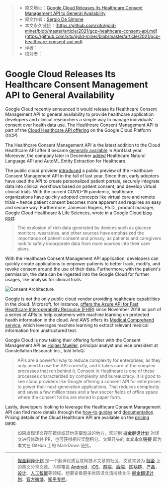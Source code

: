 > * 原文地址：[Google Cloud Releases Its Healthcare Consent Management API to General Availability](https://www.infoq.com/news/2021/03/gcp-healthcare-consent-api)
> * 原文作者：[Sergio De Simone](https://www.infoq.com/profile/Sergio-De-Simone/)
> * 本文永久链接：[https://github.com/xitu/gold-miner/blob/master/article/2021/gcp-healthcare-consent-api.md](https://github.com/xitu/gold-miner/blob/master/article/2021/gcp-healthcare-consent-api.md)
> * 译者：
> * 校对者：

# Google Cloud Releases Its Healthcare Consent Management API to General Availability

Google Cloud recently announced it would release its Healthcare Consent Management API to general availability to provide healthcare application developers and clinical researchers a simple way to manage individuals' consent over health data use. The Healthcare Consent Management API is part of the [Cloud Healthcare API offering](https://cloud.google.com/healthcare) on the Google Cloud Platform (GCP).

The Healthcare Consent Management API is the latest addition to the Cloud Healthcare API after it became [generally available](https://www.infoq.com/news/2020/04/google-healthcare-api-ga/) in April last year. Moreover, the company later in December [added](https://www.infoq.com/news/2020/12/google-healthcare-ai-ml/) Healthcare Natural Language API and AutoML Entity Extraction for Healthcare.

The public cloud provider [introduced](https://cloud.google.com/blog/topics/healthcare-life-sciences/googles-healthcare-consent-management-api-protects-user-data) a public preview of the Healthcare Consent Management API in the fall of last year. Since then, early adopters have used the API to create personalized patient portals, securely integrate data into clinical workflows based on patient consent, and develop virtual clinical trials. With the current COVID-19 pandemic, healthcare organizations have quickly adopted concepts like virtual care and remote trials – hence patient consent becomes more apparent and requires an easy and secure way. Furthermore, Jameson Rogers, Ph.D., product manager, Google Cloud Healthcare & Life Sciences, wrote in a Google Cloud [blog post](https://cloud.google.com/blog/topics/healthcare-life-sciences/google-cloud-healthcare-consent-management-api-generally-available):

> The explosion of rich data generated by devices such as glucose monitors, wearables, and other sources have emphasized the importance of patient consent and privacy, as patients and caregivers look to safely incorporate data from more sources into their care plans.

With the Healthcare Consent Management API application, developers can quickly create applications to empower patients to better track, modify, and revoke consent around the use of their data. Furthermore, with the patient's permission, the data can be ingested into the Google Cloud for further usages, like analysis for clinical trials.

![Consent Architecture](https://cloud.google.com/healthcare/images/consent_architecture.svg)

Google is not the only public cloud vendor providing healthcare capabilities in the cloud. Microsoft, for instance, [offers the Azure API for Fast Healthcare Interoperability Resource (FHIR)](https://www.infoq.com/news/2019/11/azure-api-fhir-ga/) since November 2019 as part of a series of APIs to help customers with machine learning on protected health information in the cloud. And AWS offers its [Medical Comprehend service](https://aws.amazon.com/comprehend/medical/), which leverages machine learning to extract relevant medical information from unstructured text.

Google Cloud is now taking their offering further with the Consent Management API as [Holger Mueller](https://twitter.com/holgermu), principal analyst and vice president at Constellation Research Inc., told InfoQ:

> APIs are a powerful way to reduce complexity for enterprises, as they only need to use the API correctly, and it takes care of the complex processes that run behind it. Consent in Healthcare is one of these processes characterized by complexity and bureaucracy. It is good to see cloud providers like Google offering a consent API for enterprises to power their next-generation applications. That reduces complexity and saves a few million trees and a few soccer fields of office space where the consent forms are stored in paper form.

Lastly, developers looking to leverage the Healthcare Consent Management API can find more details through the [how-to guides](https://cloud.google.com/healthcare/docs/how-tos/consent) and [documentation](https://cloud.google.com/healthcare/docs/concepts/consent). Pricing details of the Cloud Healthcare API are available on the [pricing page](https://cloud.google.com/healthcare/pricing).

> 如果发现译文存在错误或其他需要改进的地方，欢迎到 [掘金翻译计划](https://github.com/xitu/gold-miner) 对译文进行修改并 PR，也可获得相应奖励积分。文章开头的 **本文永久链接** 即为本文在 GitHub 上的 MarkDown 链接。

---

> [掘金翻译计划](https://github.com/xitu/gold-miner) 是一个翻译优质互联网技术文章的社区，文章来源为 [掘金](https://juejin.im) 上的英文分享文章。内容覆盖 [Android](https://github.com/xitu/gold-miner#android)、[iOS](https://github.com/xitu/gold-miner#ios)、[前端](https://github.com/xitu/gold-miner#前端)、[后端](https://github.com/xitu/gold-miner#后端)、[区块链](https://github.com/xitu/gold-miner#区块链)、[产品](https://github.com/xitu/gold-miner#产品)、[设计](https://github.com/xitu/gold-miner#设计)、[人工智能](https://github.com/xitu/gold-miner#人工智能)等领域，想要查看更多优质译文请持续关注 [掘金翻译计划](https://github.com/xitu/gold-miner)、[官方微博](http://weibo.com/juejinfanyi)、[知乎专栏](https://zhuanlan.zhihu.com/juejinfanyi)。
